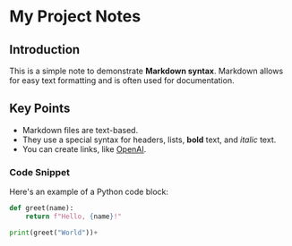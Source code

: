 # My Project Notes

## Introduction
This is a simple note to demonstrate **Markdown syntax**. Markdown allows for easy text formatting and is often used for documentation.

## Key Points
- Markdown files are text-based.
- They use a special syntax for headers, lists, **bold** text, and *italic* text.
- You can create links, like [OpenAI](https://www.openai.com).

### Code Snippet
Here's an example of a Python code block:

```python
def greet(name):
    return f"Hello, {name}!"

print(greet("World"))+
